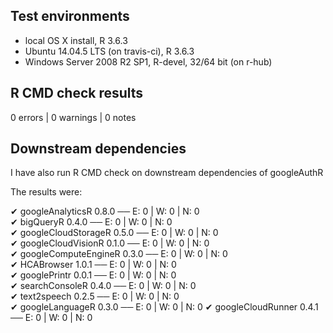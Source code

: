 ## Test environments
* local OS X install, R 3.6.3
* Ubuntu 14.04.5 LTS (on travis-ci), R 3.6.3
* Windows Server 2008 R2 SP1, R-devel, 32/64 bit (on r-hub)
  
## R CMD check results

0 errors | 0 warnings | 0 notes 

## Downstream dependencies
I have also run R CMD check on downstream dependencies of googleAuthR

The results were:

✔ googleAnalyticsR 0.8.0                 ── E: 0     | W: 0     | N: 0                         
✔ bigQueryR 0.4.0                        ── E: 0     | W: 0     | N: 0                            
✔ googleCloudStorageR 0.5.0              ── E: 0     | W: 0     | N: 0                            
✔ googleCloudVisionR 0.1.0               ── E: 0     | W: 0     | N: 0                         
✔ googleComputeEngineR 0.3.0             ── E: 0     | W: 0     | N: 0                            
✔ HCABrowser 1.0.1                       ── E: 0     | W: 0     | N: 0                            
✔ googlePrintr 0.0.1                     ── E: 0     | W: 0     | N: 0                            
✔ searchConsoleR 0.4.0                   ── E: 0     | W: 0     | N: 0                         
✔ text2speech 0.2.5                      ── E: 0     | W: 0     | N: 0                           
✔ googleLanguageR 0.3.0                  ── E: 0     | W: 0     | N: 0
✔ googleCloudRunner 0.4.1                  ── E: 0     | W: 0     | N: 0
  
